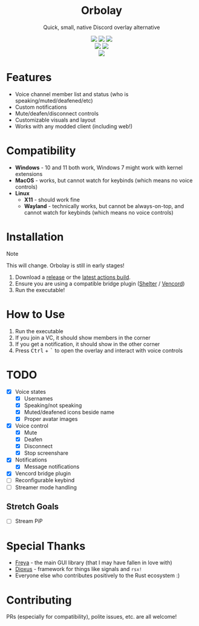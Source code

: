 <div align="center">
  <h1>Orbolay</h1>
  <p>Quick, small, native Discord overlay alternative</p>
</div>

<div align="center">
  <img src="https://img.shields.io/github/actions/workflow/status/SpikeHD/Orbolay/build.yml" />
  <img src="https://img.shields.io/github/commit-activity/m/SpikeHD/Orbolay" />
  <img src="https://img.shields.io/github/release-date/SpikeHD/Orbolay" />
</div>

<div align="center">
  <a href="https://discord.gg/agQ9mRdHMZ"><img src="https://img.shields.io/discord/1128909403672821811?logo=discord&color=%20%235865F2" /></a>
  <img src="https://img.shields.io/github/stars/SpikeHD/Orbolay" />
</div>

<div align="center">
  <img src="https://github.com/user-attachments/assets/d7adf8d3-96e5-4159-ac1d-7afb131e1fc1" />
</div>

# Features

* Voice channel member list and status (who is speaking/muted/deafened/etc)
* Custom notifications
* Mute/deafen/disconnect controls
* Customizable visuals and layout
* Works with any modded client (including web!)

# Compatibility

* **Windows** - 10 and 11 both work, Windows 7 might work with kernel extensions
* **MacOS** - works, but cannot watch for keybinds (which means no voice controls)
* **Linux**
  * **X11** - should work fine
  * **Wayland** - technically works, but cannot be always-on-top, and cannot watch for keybinds (which means no voice controls)

# Installation

> [!NOTE]
> This will change. Orbolay is still in early stages!

1. Download a [release](https://github.com/SpikeHD/Orbolay/releases) or the [latest actions build](https://github.com/SpikeHD/Orbolay/actions/workflows/build.yml).
2. Ensure you are using a compatible bridge plugin ([Shelter](https://github.com/SpikeHD/shelter-plugins?tab=readme-ov-file#orbolay-bridge) / [Vencord](https://github.com/SpikeHD/vc-orbolay-bridge))
3. Run the executable!

# How to Use

1. Run the executable
2. If you join a VC, it should show members in the corner
3. If you get a notification, it should show in the other corner
4. Press <kbd>Ctrl</kbd> + <kbd>`</kbd> to open the overlay and interact with voice controls

# TODO

* [x] Voice states
  * [x] Usernames
  * [x] Speaking/not speaking
  * [x] Muted/deafened icons beside name
  * [x] Proper avatar images
* [x] Voice control
  * [x] Mute
  * [x] Deafen
  * [x] Disconnect
  * [x] Stop screenshare
* [x] Notifications
  * [x] Message notifications
* [x] Vencord bridge plugin
* [ ] Reconfigurable keybind
* [ ] Streamer mode handling

## Stretch Goals

* [ ] Stream PiP

# Special Thanks

* [Freya](https://github.com/marc2332/freya) - the main GUI library (that I may have fallen in love with)
* [Dioxus](https://dioxuslabs.com/) - framework for things like signals and `rsx!`
* Everyone else who contributes positively to the Rust ecosystem :)

# Contributing

PRs (especially for compatibility), polite issues, etc. are all welcome!

